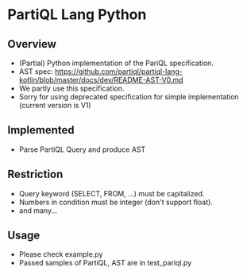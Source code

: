 # PartiQL Lang Python

## Overview

* (Partial) Python implementation of the PariQL specification.
* AST spec: https://github.com/partiql/partiql-lang-kotlin/blob/master/docs/dev/README-AST-V0.md
* We partly use this specification.
* Sorry for using deprecated specification for simple implementation (current version is V1)

## Implemented

* Parse PartiQL Query and produce AST

## Restriction

* Query keyword (SELECT, FROM, ...) must be capitalized.
* Numbers in condition must be integer (don't support float).
* and many...

## Usage

* Please check example.py
* Passed samples of PartiQL, AST are in test_pariql.py